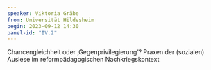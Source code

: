 ```yaml
---
speaker: Viktoria Gräbe
from: Universität Hildesheim
begin: 2023-09-12 14:30
panel-id: "IV.2"
---
```


Chancengleichheit oder ‚Gegenprivilegierung‘? Praxen der (sozialen) Auslese im reformpädagogischen Nachkriegskontext